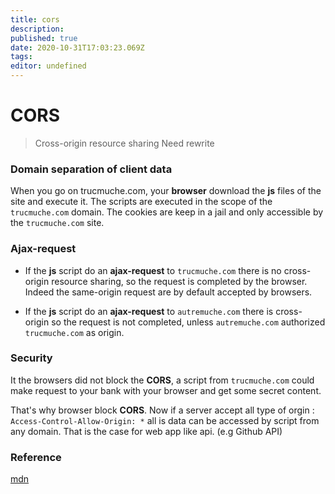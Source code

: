 ```yaml
---
title: cors
description: 
published: true
date: 2020-10-31T17:03:23.069Z
tags: 
editor: undefined
---
```


# CORS
> Cross-origin resource sharing
> Need rewrite

### Domain separation of client data

When you go on trucmuche.com, your **browser** download the **js** files of the site and execute it. The scripts are executed in the scope of the  `trucmuche.com` domain. The cookies are keep in a jail  and only accessible by the `trucmuche.com` site. 

### Ajax-request

* If the **js** script do an **ajax-request** to `trucmuche.com` there is no  cross-origin resource sharing, so the request is completed by the browser.  Indeed the same-origin request are by default accepted by browsers.

* If the **js** script do an **ajax-request** to `autremuche.com` there is  cross-origin so the request is not  completed, unless `autremuche.com` authorized `trucmuche.com` as origin.

### Security

It the browsers did not block the **CORS**, a script from `trucmuche.com` could make request to your bank with your browser and get some secret content.

That's why browser block **CORS**. Now if a server accept all type of orgin :  `Access-Control-Allow-Origin: *` all is data can be accessed by script from any domain. That is the case for web app like api. (e.g Github API)

### Reference

[mdn](https://developer.mozilla.org/en-US/docs/Web/HTTP/CORS)